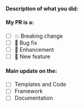 <!--
Hello 👋 Thank you for submitting a pull request.

To help us merge your PR, make sure to follow the instructions below:
- Create or update the documentation.
- Create or update the tests.
- Refer to the issue you are closing in the PR description - fix #issue
- Specify if the PR is in WIP (work in progress) state or ready to be merged
-->

#### Description of what you did:

<!--
Replace [ ] by [x] to check these checkboxes!
-->

#### My PR is a:

-   [ ] 💥 Breaking change
-   [ ] 🐛 Bug fix
-   [ ] 💅 Enhancement
-   [ ] 🚀 New feature

#### Main update on the:

-   [ ] Templates and Code
-   [ ] Framework
-   [ ] Documentation
